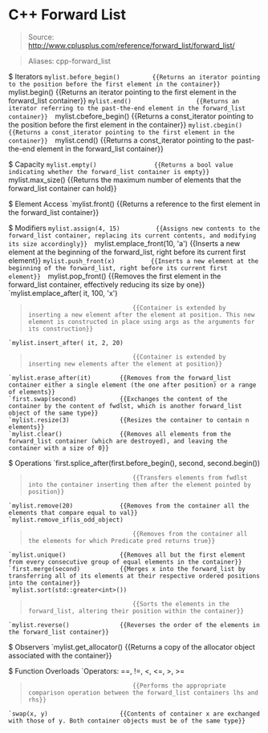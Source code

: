 # C++ Forward List

> Source: http://www.cplusplus.com/reference/forward_list/forward_list/

> Aliases: cpp-forward_list

$ Iterators
    `mylist.before_begin()         {{Returns an iterator pointing to the position before the first element in the container}} 
    `mylist.begin()                {{Returns an iterator pointing to the first element in the forward_list container}} 
    `mylist.end()                  {{Returns an iterator referring to the past-the-end element in the forward_list container}} 
    `mylist.cbefore_begin()        {{Returns a const_iterator pointing to the position before the first element in the container}} 
    `mylist.cbegin()               {{Returns a const_iterator pointing to the first element in the container}} 
    `mylist.cend()                 {{Returns a const_iterator pointing to the past-the-end element in the forward_list container}} 

$ Capacity
    `mylist.empty()                {{Returns a bool value indicating whether the forward_list container is empty}} 
    `mylist.max_size()             {{Returns the maximum number of elements that the forward_list container can hold}} 

$ Element Access
    `mylist.front()                {{Returns a reference to the first element in the forward_list container}} 

$ Modifiers
    `mylist.assign(4, 15)          {{Assigns new contents to the forward_list container, replacing its current contents, and modifying its size accordingly}} 
    `mylist.emplace_front(10, 'a') {{Inserts a new element at the beginning of the forward_list, right before its current first element}} 
    `mylist.push_front(x)          {{Inserts a new element at the beginning of the forward_list, right before its current first element}} 
    `mylist.pop_front()            {{Removes the first element in the forward_list container, effectively reducing its size by one}} 
    `mylist.emplace_after( it, 100, 'x')
>                                  {{Container is extended by inserting a new element after the element at position. This new element is constructed in place using args as the arguments for its construction}} 
    `mylist.insert_after( it, 2, 20)
>                                  {{Container is extended by inserting new elements after the element at position}} 
    `mylist.erase_after(it)        {{Removes from the forward_list container either a single element (the one after position) or a range of elements}} 
    `first.swap(second)            {{Exchanges the content of the container by the content of fwdlst, which is another forward_list object of the same type}} 
    `mylist.resize(3)              {{Resizes the container to contain n elements}} 
    `mylist.clear()                {{Removes all elements from the forward_list container (which are destroyed), and leaving the container with a size of 0}} 

$ Operations
    `first.splice_after(first.before_begin(), second, second.begin())
>                                  {{Transfers elements from fwdlst into the container inserting them after the element pointed by position}} 
    `mylist.remove(20)             {{Removes from the container all the elements that compare equal to val}} 
    `mylist.remove_if(is_odd_object)
>                                  {{Removes from the container all the elements for which Predicate pred returns true}} 
    `mylist.unique()               {{Removes all but the first element from every consecutive group of equal elements in the container}} 
    `first.merge(second)           {{Merges x into the forward_list by transferring all of its elements at their respective ordered positions into the container}} 
    `mylist.sort(std::greater<int>())
>                                  {{Sorts the elements in the forward_list, altering their position within the container}} 
    `mylist.reverse()              {{Reverses the order of the elements in the forward_list container}} 

$ Observers
    `mylist.get_allocator()        {{Returns a copy of the allocator object associated with the container}} 

$ Function Overloads
    `Operators: ==, !=, <, <=, >, >=
>                                  {{Performs the appropriate comparison operation between the forward_list containers lhs and rhs}} 
    `swap(x, y)                    {{Contents of container x are exchanged with those of y. Both container objects must be of the same type}} 

